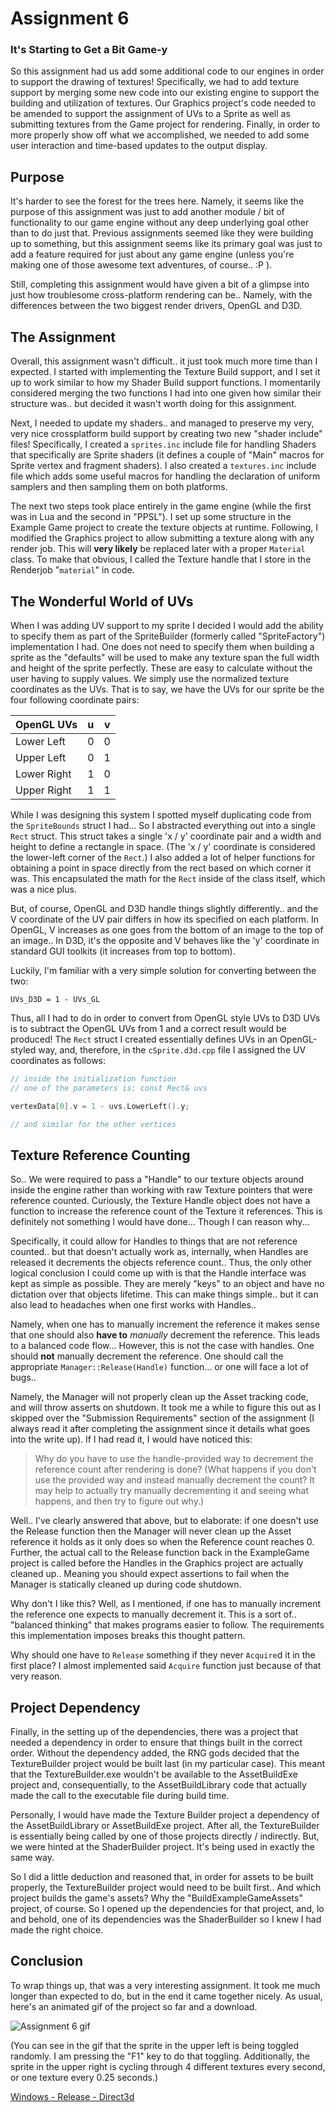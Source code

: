 # Assignment 6
### It's Starting to Get a Bit Game-y

So this assignment had us add some additional code to our engines in order to support the drawing of textures!  Specifically, we had to add texture support by merging some new code into our existing engine to support the building and utilization of textures.  Our Graphics project's code needed to be amended to support the assignment of UVs to a Sprite as well as submitting textures from the Game project for rendering.  Finally, in order to more properly show off what we accomplished, we needed to add some user interaction and time-based updates to the output display.

## Purpose

It's harder to see the forest for the trees here.  Namely, it seems like the purpose of this assignment was just to add another module / bit of functionality to our game engine without any deep underlying goal other than to do just that.  Previous assignments seemed like they were building up to something, but this assignment seems like its primary goal was just to add a feature required for just about any game engine (unless you're making one of those awesome text adventures, of course.. :P ).

Still, completing this assignment would have given a bit of a glimpse into just how troublesome cross-platform rendering can be..  Namely, with the differences between the two biggest render drivers, OpenGL and D3D.

## The Assignment

Overall, this assignment wasn't difficult.. it just took much more time than I expected.  I started with implementing the Texture Build support, and I set it up to work similar to how my Shader Build support functions.  I momentarily considered merging the two functions I had into one given how similar their structure was.. but decided it wasn't worth doing for this assignment.

Next, I needed to update my shaders.. and managed to preserve my very, very nice crossplatform build support by creating two new "shader include" files!  Specifically, I created a `sprites.inc` include file for handling Shaders that specifically are Sprite shaders (it defines a couple of "Main" macros for Sprite vertex and fragment shaders).  I also created a `textures.inc` include file which adds some useful macros for handling the declaration of uniform samplers and then sampling them on both platforms.

The next two steps took place entirely in the game engine (while the first was in Lua and the second in "PPSL").  I set up some structure in the Example Game project to create the texture objects at runtime.  Following, I modified the Graphics project to allow submitting a texture along with any render job.  This will **very likely** be replaced later with a proper `Material` class.  To make that obvious, I called the Texture handle that I store in the Renderjob "`material`" in code.

## The Wonderful World of UVs

When I was adding UV support to my sprite I decided I would add the ability to specify them as part of the SpriteBuilder (formerly called "SpriteFactory") implementation I had.  One does not need to specify them when building a sprite as the "defaults" will be used to make  any texture span the full width and height of the sprite perfectly.  These are easy to calculate without the user having to supply values. We simply use the normalized texture coordinates as the UVs.  That is to say, we have the UVs for our sprite be the four following coordinate pairs:

| OpenGL UVs  | u | v |
| ----------- |---|---|
|Lower Left   | 0 | 0 |
|Upper Left   | 0 | 1 |
|Lower Right  | 1 | 0 |
|Upper Right  | 1 | 1 |

While I was designing this system I spotted myself duplicating code from the `SpriteBounds` struct I had... So I abstracted everything out into a single `Rect` struct.  This struct takes a single 'x / y' coordinate pair and a width and height to define a rectangle in space.  (The 'x / y' coordinate is considered the lower-left corner of the `Rect`.)  I also added a lot of helper functions for obtaining a point in space directly from the rect based on which corner it was.  This encapsulated the math for the `Rect` inside of the class itself, which was a nice plus.

But, of course, OpenGL and D3D handle things slightly differently.. and the V coordinate of the UV pair differs in how its specified on each platform.  In OpenGL, V increases as one goes from the bottom of an image to the top of an image..  In D3D, it's the opposite and V behaves like the 'y' coordinate in standard GUI toolkits (it increases from top to bottom).

Luckily, I'm familiar with a very simple solution for converting between the two:

`UVs_D3D = 1 - UVs_GL`

Thus, all I had to do in order to convert from OpenGL style UVs to D3D UVs is to subtract the OpenGL UVs from 1 and a correct result would be produced!  The `Rect` struct I created essentially defines UVs in an OpenGL-styled way, and, therefore, in the `cSprite.d3d.cpp` file I assigned the UV coordinates as follows:

```c++
// inside the initialization function
// one of the parameters is: const Rect& uvs

vertexData[0].v = 1 - uvs.LowerLeft().y;

// and similar for the other vertices
```

## Texture Reference Counting

So..  We were required to pass a "Handle" to our texture objects around inside the engine rather than working with raw Texture pointers that were reference counted.  Curiously, the Texture Handle object does not have a function to increase the reference count of the Texture it references.  This is definitely not something I would have done...  Though I can reason why...

Specifically, it could allow for Handles to things that are not reference counted.. but that doesn't actually work as, internally, when Handles are released it decrements the objects reference count..  Thus, the only other logical conclusion I could come up with is that the Handle interface was kept as simple as possible.  They are merely "keys" to an object and have no dictation over that objects lifetime.  This can make things simple.. but it can also lead to headaches when one first works with Handles..

Namely, when one has to manually increment the reference it makes sense that one should also **have to** *manually* decrement the reference.  This leads to a balanced code flow...  However, this is not the case with handles.  One should **not** manually decrement the reference.  One should call the appropriate `Manager::Release(Handle)` function... or one will face a lot of bugs..

Namely, the Manager will not properly clean up the Asset tracking code, and will throw asserts on shutdown.  It took me a while to figure this out as I skipped over the "Submission Requirements" section of the assignment (I always read it after completing the assignment since it details what goes into the write up).  If I had read it, I would have noticed this:

> Why do you have to use the handle-provided way to decrement the reference count after rendering is done? (What happens if you don't use the provided way and instead manually decrement the count? It may help to actually try manually decrementing it and seeing what happens, and then try to figure out why.)

Well.. I've clearly answered that above, but to elaborate:  if one doesn't use the Release function then the Manager will never clean up the Asset reference it holds as it only does so when the Reference count reaches 0.  Further, the actual call to the Release function back in the ExampleGame project is called before the Handles in the Graphics project are actually cleaned up..  Meaning you should expect assertions to fail when the Manager is statically cleaned up during code shutdown.

Why don't I like this?  Well, as I mentioned, if one has to manually increment the reference one expects to manually decrement it.  This is a sort of.. "balanced thinking" that makes programs easier to follow.  The requirements this implementation imposes breaks this thought pattern.

Why should one have to `Release` something if they never `Acquire`d it in the first place?  I almost implemented said `Acquire` function just because of that very reason.

## Project Dependency

Finally, in the setting up of the dependencies, there was a project that needed a dependency in order to ensure that things built in the correct order.  Without the dependency added, the RNG gods decided that the TextureBuilder project would be built last (in my particular case).  This meant that the TextureBuilder.exe wouldn't be available to the AssetBuildExe project and, consequentially, to the AssetBuildLibrary code that actually made the call to the executable file during build time.

Personally, I would have made the Texture Builder project a dependency of the AssetBuildLibrary or AssetBuildExe project.  After all, the TextureBuilder is essentially being called by one of those projects directly / indirectly.  But, we were hinted at the ShaderBuilder project.  It's being used in exactly the same way.

So I did a little deduction and reasoned that, in order for assets to be built properly, the TextureBuilder project would need to be built first..  And which project builds the game's assets?  Why the "BuildExampleGameAssets" project, of course.  So I opened up the dependencies for that project, and, lo and behold, one of its dependencies was the ShaderBuilder so I knew I had made the right choice.

## Conclusion

To wrap things up, that was a very interesting assignment.  It took me much longer than expected to do, but in the end it came together nicely.  As usual, here's an animated gif of the project so far and a download.

![Assignment 6 gif](images/a06/assignment6.gif)

(You can see in the gif that the sprite in the upper left is being toggled randomly.  I am pressing the "F1" key to do that toggling.  Additionally, the sprite in the upper right is cycling through 4 different textures every second, or one texture every 0.25 seconds.)

[Windows - Release - Direct3d](https://github.com/CorneliaXaos/EAE6320-WriteUps/releases/download/a6/Assignment6.zip)
